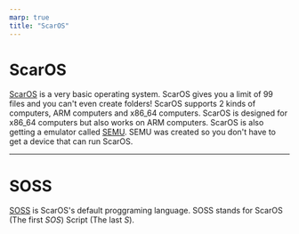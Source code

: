```yaml
---
marp: true
title: "ScarOS"
---
```

<!-- class: invert -->

# ScarOS
<a href='https://commandergl.github.io/SOS/'>ScarOS</a> is a very basic operating system. ScarOS gives you a limit of 99 files and you can't even create folders! ScarOS supports 2 kinds of computers, ARM computers and x86_64 computers. ScarOS is designed for x86_64 computers but also works on ARM computers. ScarOS is also getting a emulator called <a href='https://commandergl.github.io/SOS/SEMU/'>SEMU</a>. SEMU was created so you don't have to get a device that can run ScarOS.

---

# SOSS
<a href='https://commandergl.github.io/SOS/SOSS/'>SOSS</a> is  ScarOS's default proggraming language. SOSS stands for ScarOS (The first <i>SOS</i>) Script (The last <i>S</i>).